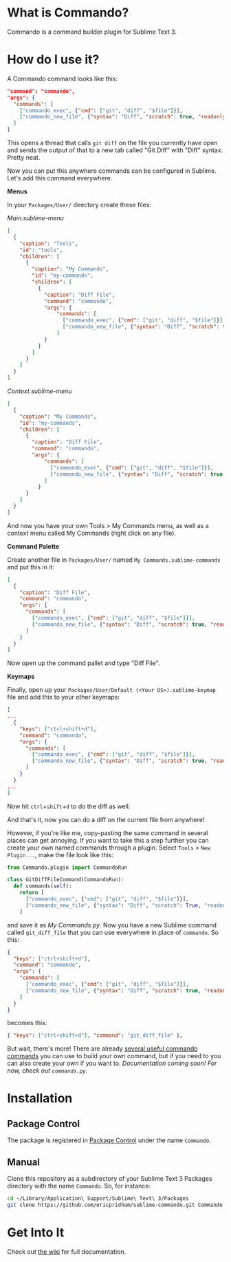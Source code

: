 # What is Commando?

Commando is a command builder plugin for Sublime Text 3.

# How do I use it?

A Commando command looks like this:

```json
"command": "commando",
"args": {
  "commands": [
    ["commando_exec", {"cmd": ["git", "diff", "$file"]}],
    ["commando_new_file", {"syntax": "Diff", "scratch": true, "readonly": true, "name": "Git Diff"}]
  ]
}
```

This opens a thread that calls `git diff` on the file you currently have open and sends the output of that to a new tab called "Git Diff" with "Diff" syntax.  Pretty neat.

Now you can put this anywhere commands can be configured in Sublime.  Let's add this command everywhere.

**Menus**

In your `Packages/User/` directory create these files:

*Main.sublime-menu*

```json
[
  {
    "caption": "Tools",
    "id": "tools",
    "children": [
      {
        "caption": "My Commands",
        "id": "my-commands",
        "children": [
          {
            "caption": "Diff File",
            "command": "commando",
            "args": {
                "commands": [
                  ["commando_exec", {"cmd": ["git", "diff", "$file"]}],
                  ["commando_new_file", {"syntax": "Diff", "scratch": true, "readonly": true, "name": "Git Diff"}]
                ]
            }
          }
        ]
      }
    ]
  }
]
```

*Context.sublime-menu*

```json
[
  {
    "caption": "My Commands",
    "id": "my-commands",
    "children": [
      {
        "caption": "Diff File",
        "command": "commando",
        "args": {
            "commands": [
              ["commando_exec", {"cmd": ["git", "diff", "$file"]}],
              ["commando_new_file", {"syntax": "Diff", "scratch": true, "readonly": true, "name": "Git Diff"}]
            ]
          }
      }
    ]
  }
]
```

And now you have your own Tools > My Commands menu, as well as a context menu called My Commands (right click on any file).

**Command Palette**

Create another file in `Packages/User/` named `My Commands.sublime-commands` and put this in it:

```json
[
  {
    "caption": "Diff File",
    "command": "commando",
    "args": {
      "commands": [
        ["commando_exec", {"cmd": ["git", "diff", "$file"]}],
        ["commando_new_file", {"syntax": "Diff", "scratch": true, "readonly": true, "name": "Git Diff"}]
      ]
    }
  }
]
```

Now open up the command pallet and type "Diff File".

**Keymaps**

Finally, open up your `Packages/User/Default (<Your OS>).sublime-keymap` file and add this to your other keymaps:

```json
[
...
  {
    "keys": ["ctrl+shift+d"],
    "command": "commando",
    "args": {
      "commands": [
        ["commando_exec", {"cmd": ["git", "diff", "$file"]}],
        ["commando_new_file", {"syntax": "Diff", "scratch": true, "readonly": true, "name": "Git Diff"}]
      ]
    }
  }
...
]
```

Now hit `ctrl`+`shift`+`d` to do the diff as well.

And that's it, now you can do a diff on the current file from anywhere!

However, if you're like me, copy-pasting the same command in several places can get annoying.  If you want to take this a step further you can create your own named commands through a plugin.  Select `Tools` > `New Plugin...`, make the file look like this:

```python
from Commando.plugin import CommandoRun

class GitDiffFileCommand(CommandoRun):
  def commands(self):
    return [
      ["commando_exec", {"cmd": ["git", "diff", "$file"]}],
      ["commando_new_file", {"syntax": "Diff", "scratch": True, "readonly": True, "name": "Git Diff"}]
    ]
```

and save it as *My Commands.py*.  Now you have a new Sublime command called `git_diff_file` that you can use everywhere in place of `commando`.  So this:

```json
{
  "keys": ["ctrl+shift+d"],
  "command": "commando",
  "args": {
    "commands": [
      ["commando_exec", {"cmd": ["git", "diff", "$file"]}],
      ["commando_new_file", {"syntax": "Diff", "scratch": true, "readonly": true, "name": "Git Diff"}]
    ]
  }
}
```

becomes this:

```json
{ "keys": ["ctrl+shift+d"], "command": "git_diff_file" },
```

But wait, there's more!  There are already [several useful commando commands](https://github.com/ericpridham/sublime-commando/wiki/User-Documentation) you can use to build your own command, but if you need to you can also create your own if you want to.  *Documentation coming soon!  For now, check out `commands.py`.*

# Installation

## Package Control

The package is registered in [Package Control](https://packagecontrol.io/) under the name `Commando`.

## Manual

Clone this repository as a subdirectory of your Sublime Text 3 Packages directory with the name `Commando`.  So, for instance:

```bash
cd ~/Library/Application\ Support/Sublime\ Text\ 3/Packages
git clone https://github.com/ericpridham/sublime-commando.git Commando
```

# Get Into It

Check out [the wiki](https://github.com/ericpridham/sublime-commando/wiki) for full documentation.


